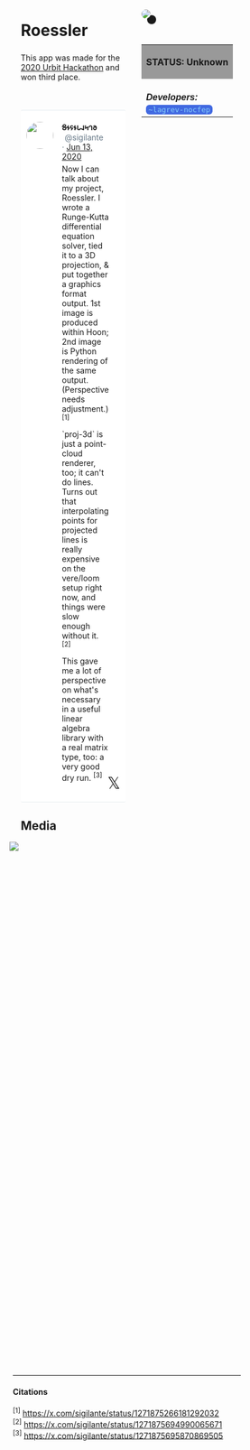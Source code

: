 <style>
	/* %wiki restyling */
.page a{display: inline-block;color: white;border: 1px solid black;margin-right: 6px;padding: 5px;background-color:#3366cc;border-radius:7px;}#page-title{display:none;}.sidebar{margin-right:-20px;padding-top:180px;background-image: url("https://i.imgur.com/enNS7bT.png");background-repeat:no-repeat;background-position-x:53%}#global-menu{border:2px solid cadetblue;}#global-menu a{display:block;margin-bottom:6px;}h1{font-size:2em;margin-top:0em}footer{text-align:left}
	/* Tooltip */
.tooltip {position: relative;display: inline-block;border-bottom: 1px dotted black;}
.tooltip .tooltiptext {visibility: hidden;width: 120px;background-color: black;color: #fff;text-align: center;padding: 5px 0;border-radius: 6px;
position: absolute;z-index: 1;}
.tooltip:hover .tooltiptext {visibility: visible;}
.logo {margin-top:-20px;margin-bottom:30px;margin-left:0px;box-shadow: 10px 10px;border-radius:30px;}
	/* Flexbox */
* {box-sizing: border-box;} body {margin: 0;} #main {display: flex;min-height: calc(100vh - 40vh);} #main > article {flex: 1;} #main > nav, #main > aside {flex: 0 0 20vw;} #main > nav {order: -1;} header{padding: 0em;} footer, article, nav, aside {padding: 1em;}
	/* Urmanac */
.urlink{display:inline-block;padding:1px 4px 1px 4px;font-family:monospace;color:LightSkyBlue; background:RoyalBlue;border-radius:6px;} .wlink{background-color: royalblue;border-radius: 0px;padding: 2px 2px 1px 2px;border: solid 1px lightskyblue;color: wheat;} .xlink{background-color: rgba(130, 130, 130, 20%);border-radius: 0px;padding: 2px 2px 1px 2px;border: solid 1px lightskyblue;color: black;} h5{margin-bottom:-1em;font-family:sans-serif}
img {max-width:100%;} .avator {border-radius:100px;width:48px;margin-right: 15px;} .tweet-wrap {max-width:490px;background: #fff;margin: 0 auto;margin-top: 50px;border-radius:3px;padding: 20px 30px 20px 10px;border-bottom: 1px solid #e6ecf0;border-top: 1px solid #e6ecf0;}.tweet-header {display: flex;align-items:flex-start;font-size:14px;}
.tweet-header-info {font-weight:bold;} .tweet-header-info span {color:#657786;font-weight:normal;margin-left: 5px;} .tweet-header-info p {font-weight:normal;margin-top: 5px;} .tweet-img-wrap {padding-left: 60px;}
</style>
<link href="https://fonts.googleapis.com/css?family=Asap" rel="stylesheet">
<link href="https://fonts.googleapis.com/css?family=Roboto" rel="stylesheet">



<div id="main"><article>

# Roessler

This app was made for the <a href="https://urbit.org/blog/hackathon-results">2020 Urbit Hackathon</a> and won third place.

<div class="tweet-wrap">
  <div class="tweet-header">
    <img src="https://pbs.twimg.com/profile_images/1788966670830120969/QjnZPaoS_400x400.jpg" alt="" class="avator">
    <div class="tweet-header-info">
      𐐝𐐮𐐾𐐮𐑊𐐰𐑌𐐻𐐨 <span>@sigilante</span><span> · <a href="https://twitter.com/sigilante/status/1271875266181292032">Jun 13, 2020</a>
</span>
      <p>Now I can talk about my project, Roessler. I wrote a Runge-Kutta differential equation solver, tied it to a 3D projection, & put together a graphics format output. 1st image is produced within Hoon; 2nd image is Python rendering of the same output. (Perspective needs adjustment.) <sup>[1]</sup></p>
      <p>`proj-3d` is just a point-cloud renderer, too; it can't do lines. Turns out that interpolating points for projected lines is really expensive on the vere/loom setup right now, and things were slow enough without it. <sup>[2]</sup></p>
      <p>This gave me a lot of perspective on what's necessary in a useful linear algebra library with a real matrix type, too:  a very good dry run. <sup>[3]</sup></p>
    </div>    
  </div>
<span style="float: right;position: relative;font-size: 2em;top: -30;right: -20;">𝕏</span>
</div>

## Media

<img src="https://i.imgur.com/Q2wx9Yg.png" style="margin-left:-20px;margin-top:-10px;max-width:320px">
<img src="https://i.imgur.com/hgrnxYK.png" style="margin-left:-20px;margin-top:-10px;max-width:320px">

</article><aside>

<img src="https://i.imgur.com/QdiQNMg.png" class="logo">

<table style="width:100%">
  <tr><th style="background-color:#999999">

STATUS: Unknown

</th></tr>
  <tr><td>
	<h5>   Developers: </h5><br><span class="urlink"> ~lagrev-nocfep </span>
  </td></tr>

</table> 

</aside></div>

---------------------------------

#### Citations

<sup>[1]</sup> https://x.com/sigilante/status/1271875266181292032<br>
<sup>[2]</sup> https://x.com/sigilante/status/1271875694990065671<br>
<sup>[3]</sup> https://x.com/sigilante/status/1271875695870869505

